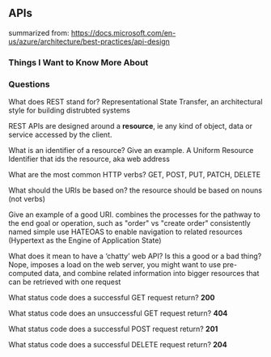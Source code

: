 ## APIs
summarized from: https://docs.microsoft.com/en-us/azure/architecture/best-practices/api-design


### Things I Want to Know More About

### Questions

What does REST stand for?
Representational State Transfer, an architectural style for building distrubted systems

REST APIs are designed around a **resource**, ie any kind of object, data or service accessed by the client.

What is an identifier of a resource? Give an example.
A Uniform Resource Identifier that ids the resource, aka web address

What are the most common HTTP verbs?
GET, POST, PUT, PATCH, DELETE

What should the URIs be based on?
the resource should be based on nouns (not verbs)

Give an example of a good URI.
combines the processes for the pathway to the end goal or operation, such as "order" vs "create order"
consistently named
simple
use HATEOAS to enable navigation to related resources (Hypertext as the Engine of Application State)

What does it mean to have a ‘chatty’ web API? Is this a good or a bad thing?
Nope, imposes a load on the web server, you might want to use pre-computed data, and combine related information into bigger resources that can be retrieved with one request

What status code does a successful GET request return?
**200**

What status code does an unsuccessful GET request return?
**404**

What status code does a successful POST request return?
**201**

What status code does a successful DELETE request return?
**204**